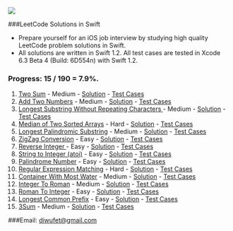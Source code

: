 ![](http://swiftlang.eu/swift.png)


###LeetCode Solutions in Swift
* Prepare yourself for an iOS job interview by studying high quality LeetCode problem solutions in Swift.
* All solutions are written in Swift 1.2. All test cases are tested in Xcode 6.3 Beta 4 (Build: 6D554n) with Swift 1.2. 

### Progress: 15 / 190 = 7.9%.

1. [Two Sum](https://oj.leetcode.com/problems/two-sum/) - Medium - [Solution](https://github.com/diwu/LeetCode-Solutions-in-Swift/blob/master/Solutions/Solutions/Medium/Medium_001_Two_Sum.swift) - [Test Cases](https://github.com/diwu/LeetCode-Solutions-in-Swift/blob/master/Solutions/SolutionsTests/Medium/Medium_001_Two_Sum_Test.swift) 
2. [Add Two Numbers](https://oj.leetcode.com/problems/add-two-numbers/) - Medium - [Solution](https://github.com/diwu/LeetCode-Solutions-in-Swift/blob/master/Solutions/Solutions/Medium/Medium_002_Add_Two_Numbers.swift) - [Test Cases](https://github.com/diwu/LeetCode-Solutions-in-Swift/blob/master/Solutions/SolutionsTests/Medium/Medium_002_Add_Two_Numbers_Test.swift)
3. [Longest Substring Without Repeating Characters ](https://oj.leetcode.com/problems/longest-substring-without-repeating-characters/) - Medium - [Solution](https://github.com/diwu/LeetCode-Solutions-in-Swift/blob/master/Solutions/Solutions/Medium/Medium_003_Longest_Substring_Without_Repeating_Characters.swift) - [Test Cases](https://github.com/diwu/LeetCode-Solutions-in-Swift/blob/master/Solutions/SolutionsTests/Medium/Medium_003_Longest_Substring_Without_Repeating_Characters_Test.swift)
4. [Median of Two Sorted Arrays](https://oj.leetcode.com/problems/median-of-two-sorted-arrays/) - Hard - [Solution](https://github.com/diwu/LeetCode-Solutions-in-Swift/blob/master/Solutions/Solutions/Hard/Hard_004_Median_Of_Two_Sorted_Arrays.swift) - [Test Cases](https://github.com/diwu/LeetCode-Solutions-in-Swift/blob/master/Solutions/SolutionsTests/Hard/Hard_004_Median_Of_Two_Sorted_Arrays_Test.swift)
5. [Longest Palindromic Substring](https://oj.leetcode.com/problems/longest-palindromic-substring/) - Medium - [Solution](https://github.com/diwu/LeetCode-Solutions-in-Swift/blob/master/Solutions/Solutions/Medium/Medium_005_Longest_Palindromic_Substring.swift) - [Test Cases](https://github.com/diwu/LeetCode-Solutions-in-Swift/blob/master/Solutions/SolutionsTests/Medium/Medium_005_Longest_Palindromic_Substring_Test.swift)
6. [ZigZag Conversion](https://oj.leetcode.com/problems/zigzag-conversion/) - Easy - [Solution](https://github.com/diwu/LeetCode-Solutions-in-Swift/blob/master/Solutions/Solutions/Easy/Easy_006_ZigZag_Conversion.swift) - [Test Cases](https://github.com/diwu/LeetCode-Solutions-in-Swift/blob/master/Solutions/SolutionsTests/Easy/Easy_006_ZigZag_Conversion_Test.swift)
7. [Reverse Integer ](https://oj.leetcode.com/problems/reverse-integer/) - Easy - [Solution](https://github.com/diwu/LeetCode-Solutions-in-Swift/blob/master/Solutions/Solutions/Easy/Easy_007_Reverse_Integer.swift) - [Test Cases](https://github.com/diwu/LeetCode-Solutions-in-Swift/blob/master/Solutions/SolutionsTests/Easy/Easy_007_Reverse_Integer_Test.swift)
8. [String to Integer (atoi)](https://oj.leetcode.com/problems/string-to-integer-atoi/) - Easy - [Solution](https://github.com/diwu/LeetCode-Solutions-in-Swift/blob/master/Solutions/Solutions/Easy/Easy_008_String_to_Integer_atoi.swift) - [Test Cases](https://github.com/diwu/LeetCode-Solutions-in-Swift/blob/master/Solutions/SolutionsTests/Easy/Easy_008_String_to_Integer_atoi_Test.swift)
9. [Palindrome Number](https://oj.leetcode.com/problems/palindrome-number/) - Easy - [Solution](https://github.com/diwu/LeetCode-Solutions-in-Swift/blob/master/Solutions/Solutions/Easy/Easy_009_Palindrome_Number.swift) - [Test Cases](https://github.com/diwu/LeetCode-Solutions-in-Swift/blob/master/Solutions/SolutionsTests/Easy/Easy_009_Palindrome_Number_Test.swift)
10. [Regular Expression Matching](https://oj.leetcode.com/problems/regular-expression-matching/) - Hard - [Solution](https://github.com/diwu/LeetCode-Solutions-in-Swift/blob/master/Solutions/Solutions/Hard/Hard_010_Regular_Expression_Matching.swift) - [Test Cases](https://github.com/diwu/LeetCode-Solutions-in-Swift/blob/master/Solutions/SolutionsTests/Hard/Hard_010_Regular_Expression_Matching_Test.swift)
11. [Container With Most Water](https://leetcode.com/problems/container-with-most-water/) - Medium - [Solution](https://github.com/diwu/LeetCode-Solutions-in-Swift/blob/master/Solutions/Solutions/Medium/Medium_011_Container_With_Most_Water.swift) - [Test Cases](https://github.com/diwu/LeetCode-Solutions-in-Swift/blob/master/Solutions/SolutionsTests/Medium/Medium_011_Container_With_Most_Water_Test.swift)
12. [Integer To Roman](https://leetcode.com/problems/integer-to-roman/) - Medium - [Solution](https://github.com/diwu/LeetCode-Solutions-in-Swift/blob/master/Solutions/Solutions/Medium/Medium_012_Integer_To_Roman.swift) - [Test Cases](https://github.com/diwu/LeetCode-Solutions-in-Swift/blob/master/Solutions/SolutionsTests/Medium/Medium_012_Integer_To_Roman_Test.swift)
13. [Roman To Integer](https://leetcode.com/problems/roman-to-integer/) - Easy - [Solution](https://github.com/diwu/LeetCode-Solutions-in-Swift/blob/master/Solutions/Solutions/Easy/Easy_013_Roman_To_Integer.swift) - [Test Cases](https://github.com/diwu/LeetCode-Solutions-in-Swift/blob/master/Solutions/SolutionsTests/Easy/Easy_013_Roman_To_Integer_Test.swift)
14. [Longest Common Prefix](https://leetcode.com/problems/longest-common-prefix/) - Easy - [Solution](https://github.com/diwu/LeetCode-Solutions-in-Swift/blob/master/Solutions/Solutions/Easy/Easy_014_Longest_Common_Prefix.swift) - [Test Cases](https://github.com/diwu/LeetCode-Solutions-in-Swift/blob/master/Solutions/SolutionsTests/Easy/Easy_014_Longest_Common_Prefix_Test.swift)
15. [3Sum](https://leetcode.com/problems/3sum/) - Medium - [Solution](https://github.com/diwu/LeetCode-Solutions-in-Swift/blob/master/Solutions/Solutions/Medium/Medium_015_3Sum.swift) - [Test Cases](https://github.com/diwu/LeetCode-Solutions-in-Swift/blob/master/Solutions/SolutionsTests/Medium/Medium_015_3Sum_Test.swift)

###Email: diwufet@gmail.com
